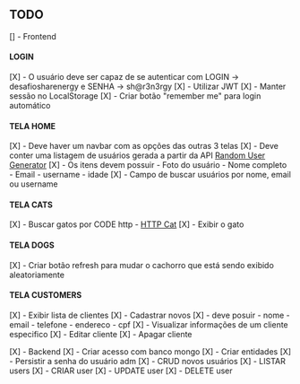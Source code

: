 ## TODO
[] - Frontend
#### LOGIN
  [X] - O usuário deve ser capaz de se autenticar com LOGIN -> desafiosharenergy e SENHA -> sh@r3n3rgy
    [X] - Utilizar JWT
    [X] - Manter sessão no LocalStorage
    [X] - Criar botão "remember me" para login automático
      <!-- [] - Gerar um hash da senha, salvar no localStorage e quando "remember me" estiver true, traduzir o hash e colocar no campo de senha -->

#### TELA HOME
  [X] - Deve haver um navbar com as opções das outras 3 telas
  [X] - Deve conter uma listagem de usuários gerada a partir da API [Random User Generator](https://randomuser.me/)
  [X] - Os itens devem possuir
    - Foto do usuário
    - Nome completo
    - Email
    - username
    - idade
  [X] - Campo de buscar usuários por nome, email ou username

#### TELA CATS
  [X] - Buscar gatos por CODE http - [HTTP Cat](https://http.cat/)
  [X] - Exibir o gato 
  
#### TELA DOGS
  [X] - Criar botão refresh para mudar o cachorro que está sendo exibido aleatoriamente

#### TELA CUSTOMERS
  [X] - Exibir lista de clientes
  [X] - Cadastrar novos
    [X] - deve posuir
      - nome
      - email
      - telefone
      - endereco
      - cpf
  [X] - Visualizar informações de um cliente especifico
  [X] - Editar cliente
  [X] - Apagar cliente


[X] - Backend
  [X] - Criar acesso com banco mongo
  [X] - Criar entidades
  [X] - Persistir a senha do usuário adm
  [X] - CRUD novos usuários
    [X] - LISTAR users
    [X] - CRIAR user
    [X] - UPDATE user
    [X] - DELETE user